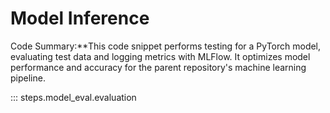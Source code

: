 # Model Inference

Code Summary:**This code snippet performs testing for a PyTorch model, evaluating test data and logging metrics with MLFlow. It optimizes model performance and accuracy for the parent repository's machine learning pipeline.

::: steps.model_eval.evaluation
